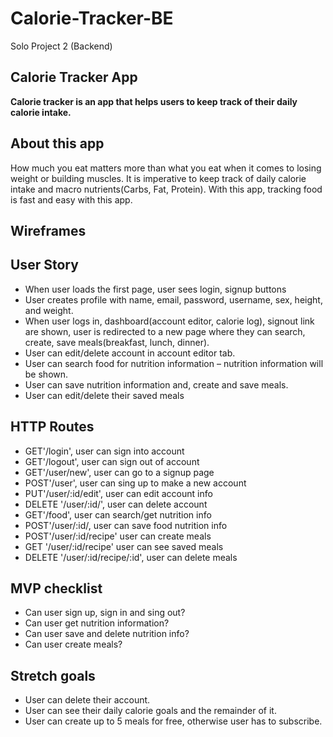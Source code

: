 # Calorie-Tracker-BE
Solo Project 2 (Backend)

## Calorie Tracker App
**Calorie tracker is an app that helps users to keep track of their daily calorie intake.**

## About this app
How much you eat matters more than what you eat when it comes to losing weight or building muscles. It is imperative to keep track of daily calorie intake and macro nutrients(Carbs, Fat, Protein). With this app, tracking food is fast and easy with this app.

## Wireframes

## User Story

- When user loads the first page, user sees login, signup buttons
- User creates profile with name, email, password, username, sex, height, and weight.
- When user logs in, dashboard(account editor, calorie log), signout link are shown, user is redirected to a new page where they can search, create, save meals(breakfast, lunch, dinner).
- User can edit/delete account in account editor tab.
- User can search food for nutrition information – nutrition information will be shown.
- User can save nutrition information and, create and save meals.
- User can edit/delete their saved meals

## HTTP Routes
- GET'/login', user can sign into account
- GET'/logout', user can sign out of account
- GET'/user/new', user can go to a signup page
- POST'/user', user can sing up to make a new account
- PUT'/user/:id/edit', user can edit account info
- DELETE '/user/:id/', user can delete account
- GET'/food', user can search/get nutrition info
- POST'/user/:id/, user can save food nutrition info
- POST'/user/:id/recipe' user can create meals
- GET '/user/:id/recipe' user can see saved meals
- DELETE '/user/:id/recipe/:id', user can delete meals

## MVP checklist 
- Can user sign up, sign in and sing out?
- Can user get nutrition information?
- Can user save and delete nutrition info?
- Can user create meals?

## Stretch goals
- User can delete their account.
- User can see their daily calorie goals and the remainder of it.
- User can create up to 5 meals for free, otherwise user has to subscribe.
